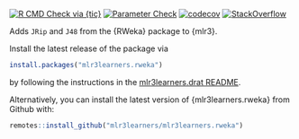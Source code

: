 <!-- badges: start -->
[![R CMD Check via {tic}](https://img.shields.io/github/workflow/status/mlr3learners/mlr3learners.rweka/R%20CMD%20Check%20via%20%7Btic%7D?logo=github&label=R%20CMD%20Check%20via%20{tic}&style=flat-square)](https://github.com/mlr3learners/mlr3learners.rweka/actions)
[![Parameter Check](https://github.com/mlr3learners/mlr3learners.rweka/workflows/Parameter%20Check/badge.svg?branch=master)](https://github.com/mlr3learners/mlr3learners.rweka/actions)
[![codecov](https://codecov.io/gh/mlr3learners/mlr3learners.rweka/branch/master/graph/badge.svg)](https://codecov.io/gh/mlr3learners/mlr3learners.rweka)
[![StackOverflow](https://img.shields.io/badge/stackoverflow-mlr3-orange.svg)](https://stackoverflow.com/questions/tagged/mlr3)
<!-- badges: end -->

Adds `JRip` and `J48` from the {RWeka} package to {mlr3}.

Install the latest release of the package via

```r
install.packages("mlr3learners.rweka")
```

by following the instructions in the [mlr3learners.drat README](https://github.com/mlr3learners/mlr3learners.drat).

Alternatively, you can install the latest version of {mlr3learners.rweka} from Github with:

```r
remotes::install_github("mlr3learners/mlr3learners.rweka")
```
